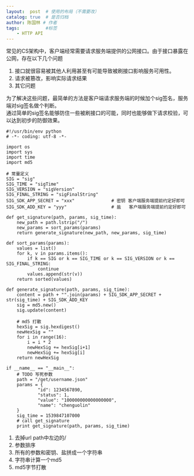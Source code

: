 ```yaml
---
layout:  post  # 使用的布局（不需要改）
catalog: true  # 是否归档
author: 陈国林 # 作者
tags:          #标签
    - HTTP API
---
```


常见的CS架构中，客户端经常需要请求服务端提供的公网接口。由于接口暴露在公网，存在以下几个问题

1. 接口就很容易被其他人利用甚至有可能导致被刷接口影响服务可用性。
2. 请求被篡改，影响实际请求结果
3. 其它问题

为了解决这些问题，最简单的方法是客户端请求服务端的时候加个sig签名，服务端对sig签名做个判断。  
通过简单的sig签名能够防住一些被刷接口的可能，同时也能够做下请求校验，可以达到初步的防御效果。

```
#!/usr/bin/env python
# -*- coding: utf-8 -*-

import os
import sys
import time
import md5

# 常量定义
SIG = "sig"
SIG_TIME = "sigTime"
SIG_VERSION = "sigVersion"
SIG_FINAL_STRING = "sigFinalString"
SIG_SDK_APP_SECRET = "xxx"              # 密钥 客户端服务端提前约定好即可
SIG_SDK_ADD_KEY = "yyy"                 # 盐   客户端服务端提前约定好即可

def get_signature(path, params, sig_time):
    new_path = path.lstrip("/")
    new_params = sort_params(params)
    return generate_signature(new_path, new_params, sig_time)

def sort_params(params):
    values = list()
    for k, v in params.items():
        if k == SIG or k == SIG_TIME or k == SIG_VERSION or k == SIG_FINAL_STRING:
            continue
        values.append(str(v))
    return sorted(values)

def generate_signature(path, params, sig_time):
    content = path + "".join(params) + SIG_SDK_APP_SECRET + str(sig_time) + SIG_SDK_ADD_KEY
    sig = md5.new()
    sig.update(content)

    # md5 打散
    hexSig = sig.hexdigest()
    newHexSig = ""
    for i in range(16):
        i = i * 2
        newHexSig += hexSig[i+1]
        newHexSig += hexSig[i]
    return newHexSig

if __name__ == "__main__":
    # TODO 写死参数
    path = "/get/username.json"
    params = {
            "id": 1234567890,
            "status": 1,
            "value": "100000000000000000",
            "name": "chenguolin"
    }
    sig_time = 1539847107000
    # call get_signature
    print get_signature(path, params, sig_time)
```

1. 去掉url path中左边的/
2. 参数排序
3. 所有的参数和密钥、盐拼成一个字符串
4. 字符串计算一个md5
5. md5字节打散


